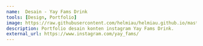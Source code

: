 ```yaml
---
name:  Desain - Yay Fams Drink
tools: [Design, Portfolio]
image: https://raw.githubusercontent.com/helmiau/helmiau.github.io/master/images/yayfams.jpg
description: Portfolio desain konten instagram Yay Fams Drink.
external_url: https://www.instagram.com/yay_fams/
---
```

